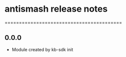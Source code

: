 # antismash release notes
=========================================

0.0.0
-----
* Module created by kb-sdk init
